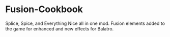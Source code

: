 # Fusion-Cookbook

Splice, Spice, and Everything Nice all in one mod. Fusion elements added to the game for enhanced and new effects for Balatro.
